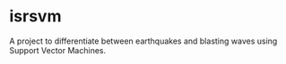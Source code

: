 # isrsvm
A project to differentiate between earthquakes and blasting waves using Support Vector Machines.
